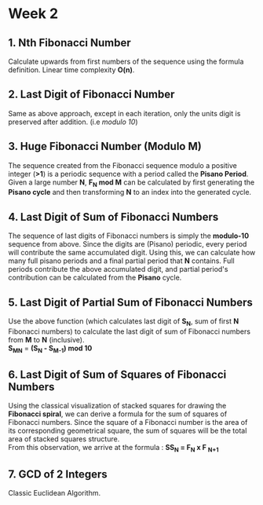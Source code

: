 # Week 2

## 1. Nth Fibonacci Number

Calculate upwards from first numbers of the sequence using the formula definition. Linear time
complexity **O(n)**.

## 2. Last Digit of Fibonacci Number

Same as above approach, except in each iteration, only the units digit is preserved after addition.
(i.e _modulo 10_)

## 3. Huge Fibonacci Number (Modulo M)

The sequence created from the Fibonacci sequence modulo a positive integer (**>1**) is a periodic
sequence with a period called the **Pisano Period**. Given a large number **N**, **F<sub>N</sub> mod
M** can be calculated by first generating the **Pisano cycle** and then transforming **N** to an
index into the generated cycle.

## 4. Last Digit of Sum of Fibonacci Numbers

The sequence of last digits of Fibonacci numbers is simply the **modulo-10** sequence from above.
Since the digits are (Pisano) periodic, every period will contribute the same accumulated digit.
Using this, we can calculate how many full pisano periods and a final partial period that **N**
contains. Full periods contribute the above accumulated digit, and partial period's contribution can
be calculated from the **Pisano** cycle.

## 5. Last Digit of Partial Sum of Fibonacci Numbers

Use the above function (which calculates last digit of **S<sub>N**, sum of first **N** Fibonacci
numbers) to calculate the last digit of sum of Fibonacci numbers from **M** to **N** (inclusive).  
**S<sub>MN** = **(S<sub>N</sub> - S<sub>M-1</sub>) mod 10**

## 6. Last Digit of Sum of Squares of Fibonacci Numbers

Using the classical visualization of stacked squares for drawing the **Fibonacci spiral**, we can
derive a formula for the sum of squares of Fibonacci numbers. Since the square of a Fibonacci number
is the area of its corresponding geometrical square, the sum of squares will be the total area of
stacked squares structure.  
From this observation, we arrive at the formula : **SS<sub>N</sub> = F<sub>N</sub> x F <sub>N+1**

## 7. GCD of 2 Integers

Classic Euclidean Algorithm.
